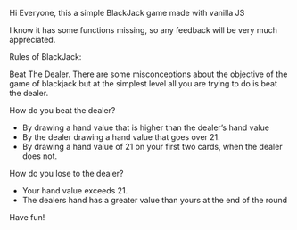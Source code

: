 Hi Everyone, this a simple BlackJack game made with vanilla JS

I know it has some functions missing, so any feedback will be very much appreciated.

Rules of BlackJack:

Beat The Dealer. There are some misconceptions about the objective of the game of blackjack but at the simplest level all you are trying to do is beat the dealer.

How do you beat the dealer?

- By drawing a hand value that is higher than the dealer’s hand value
- By the dealer drawing a hand value that goes over 21.
- By drawing a hand value of 21 on your first two cards, when the dealer does not.

How do you lose to the dealer? 

- Your hand value exceeds 21.
- The dealers hand has a greater value than yours at the end of the round


Have fun!